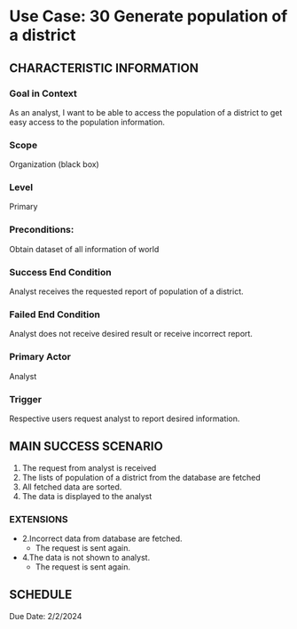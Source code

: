 # Use Case: 30	Generate population of a district

## CHARACTERISTIC INFORMATION
### Goal in Context
As an analyst, I want to be able to access the population of a district to get easy access to the population information.
### Scope
Organization (black box)
### Level
Primary
### Preconditions:
Obtain dataset of all information of world
### Success End Condition
Analyst receives the requested report of population of a district.
### Failed End Condition
Analyst does not receive desired result or receive incorrect report.
### Primary Actor
Analyst
### Trigger
Respective users request analyst to report desired information.

## MAIN SUCCESS SCENARIO
1.  The request from analyst is received
2.  The lists of population of a district from the database are fetched
3.  All fetched data are sorted.
4.  The data is displayed to the analyst

### EXTENSIONS
- 2.Incorrect data from database are fetched.
    - The request is sent again.
- 4.The data is not shown to analyst.
    - The request is sent again.

## SCHEDULE
Due Date: 2/2/2024

